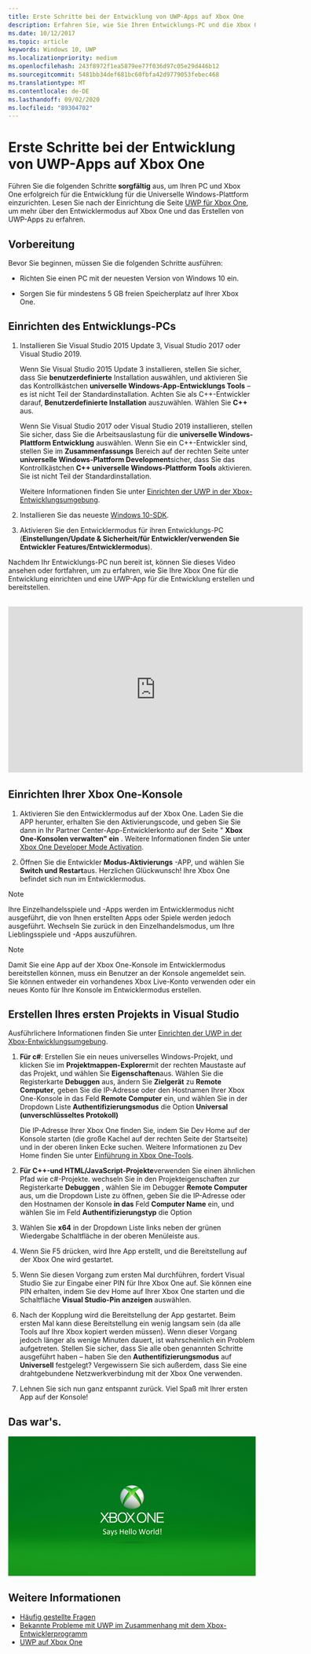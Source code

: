 ```yaml
---
title: Erste Schritte bei der Entwicklung von UWP-Apps auf Xbox One
description: Erfahren Sie, wie Sie Ihren Entwicklungs-PC und die Xbox One-Konsole einrichten, um die ersten Schritte mit der APP-Entwicklung universelle Windows-Plattform (UWP) auf Xbox One zu starten
ms.date: 10/12/2017
ms.topic: article
keywords: Windows 10, UWP
ms.localizationpriority: medium
ms.openlocfilehash: 243f8972f1ea5879ee77f036d97c05e29d446b12
ms.sourcegitcommit: 5481bb34def681bc60fbfa42d9779053febec468
ms.translationtype: MT
ms.contentlocale: de-DE
ms.lasthandoff: 09/02/2020
ms.locfileid: "89304702"
---
```

# <a name="getting-started-with-uwp-app-development-on-xbox-one"></a>Erste Schritte bei der Entwicklung von UWP-Apps auf Xbox One

Führen Sie die folgenden Schritte **sorgfältig** aus, um Ihren PC und Xbox One erfolgreich für die Entwicklung für die Universelle Windows-Plattform einzurichten. Lesen Sie nach der Einrichtung die Seite [UWP für Xbox One](index.md), um mehr über den Entwicklermodus auf Xbox One und das Erstellen von UWP-Apps zu erfahren. 

## <a name="before-you-start"></a>Vorbereitung

Bevor Sie beginnen, müssen Sie die folgenden Schritte ausführen:
-   Richten Sie einen PC mit der neuesten Version von Windows 10 ein.
<!-- -  Install Microsoft Visual Studio 2015 Update 3 or Microsoft Visual Studio 2019.

    > [!NOTE]
    > Visual Studio 2019 is required if you are using the Windows 10, build 15063 SDK. -->

- Sorgen Sie für mindestens 5 GB freien Speicherplatz auf Ihrer Xbox One.

## <a name="setting-up-your-development-pc"></a>Einrichten des Entwicklungs-PCs

1.  Installieren Sie Visual Studio 2015 Update 3, Visual Studio 2017 oder Visual Studio 2019.

    Wenn Sie Visual Studio 2015 Update 3 installieren, stellen Sie sicher, dass Sie **benutzerdefinierte** Installation auswählen, und aktivieren Sie das Kontrollkästchen **universelle Windows-App-Entwicklungs Tools** – es ist nicht Teil der Standardinstallation. Achten Sie als C++-Entwickler darauf, **Benutzerdefinierte Installation** auszuwählen. Wählen Sie **C++** aus.

    Wenn Sie Visual Studio 2017 oder Visual Studio 2019 installieren, stellen Sie sicher, dass Sie die Arbeitsauslastung für die **universelle Windows-Plattform Entwicklung** auswählen. Wenn Sie ein C++-Entwickler sind, stellen Sie im **Zusammenfassungs** Bereich auf der rechten Seite unter **universelle Windows-Plattform Development**sicher, dass Sie das Kontrollkästchen **C++ universelle Windows-Plattform Tools** aktivieren. Sie ist nicht Teil der Standardinstallation.

    Weitere Informationen finden Sie unter [Einrichten der UWP in der Xbox-Entwicklungsumgebung](development-environment-setup.md).

2.  Installieren Sie das neueste [Windows 10-SDK](https://developer.microsoft.com/windows/downloads/windows-10-sdk).

3.  Aktivieren Sie den Entwicklermodus für ihren Entwicklungs-PC (**Einstellungen/Update & Sicherheit/für Entwickler/verwenden Sie Entwickler Features/Entwicklermodus**).

Nachdem Ihr Entwicklungs-PC nun bereit ist, können Sie dieses Video ansehen oder fortfahren, um zu erfahren, wie Sie Ihre Xbox One für die Entwicklung einrichten und eine UWP-App für die Entwicklung erstellen und bereitstellen.
</br>
</br>
<iframe src="https://channel9.msdn.com/Events/Xbox/App-Dev-on-Xbox/Get-started-with-App-Dev-on-Xbox/player#time=51s:paused" width="600" height="338"  allowFullScreen frameBorder="0"></iframe>

## <a name="setting-up-your-xbox-one-console"></a>Einrichten Ihrer Xbox One-Konsole

1.  Aktivieren Sie den Entwicklermodus auf der Xbox One. Laden Sie die APP herunter, erhalten Sie den Aktivierungscode, und geben Sie Sie dann in Ihr Partner Center-App-Entwicklerkonto auf der Seite " **Xbox One-Konsolen verwalten" ein** . Weitere Informationen finden Sie unter [Xbox One Developer Mode Activation](devkit-activation.md). 

2.  Öffnen Sie die Entwickler **Modus-Aktivierungs** -APP, und wählen Sie **Switch und Restart**aus. Herzlichen Glückwunsch! Ihre Xbox One befindet sich nun im Entwicklermodus.
  
  > [!NOTE]
  > Ihre Einzelhandelsspiele und -Apps werden im Entwicklermodus nicht ausgeführt, die von Ihnen erstellten Apps oder Spiele werden jedoch ausgeführt. Wechseln Sie zurück in den Einzelhandelsmodus, um Ihre Lieblingsspiele und -Apps auszuführen.
    
  > [!NOTE]
  > Damit Sie eine App auf der Xbox One-Konsole im Entwicklermodus bereitstellen können, muss ein Benutzer an der Konsole angemeldet sein. Sie können entweder ein vorhandenes Xbox Live-Konto verwenden oder ein neues Konto für Ihre Konsole im Entwicklermodus erstellen. 

## <a name="creating-your-first-project-in-visual-studio"></a>Erstellen Ihres ersten Projekts in Visual Studio

Ausführlichere Informationen finden Sie unter [Einrichten der UWP in der Xbox-Entwicklungsumgebung](development-environment-setup.md).

1.  **Für c#**: Erstellen Sie ein neues universelles Windows-Projekt, und klicken Sie im **Projektmappen-Explorer**mit der rechten Maustaste auf das Projekt, und wählen Sie **Eigenschaften**aus. Wählen Sie die Registerkarte **Debuggen** aus, ändern Sie **Zielgerät** zu **Remote Computer**, geben Sie die IP-Adresse oder den Hostnamen Ihrer Xbox One-Konsole in das Feld **Remote Computer** ein, und wählen Sie in der Dropdown Liste **Authentifizierungsmodus** die Option **Universal (unverschlüsseltes Protokoll)**   

    Die IP-Adresse Ihrer Xbox One finden Sie, indem Sie Dev Home auf der Konsole starten (die große Kachel auf der rechten Seite der Startseite) und in der oberen linken Ecke suchen. Weitere Informationen zu Dev Home finden Sie unter [Einführung in Xbox One-Tools](introduction-to-xbox-tools.md).  

2.  **Für C++-und HTML/JavaScript-Projekte**verwenden Sie einen ähnlichen Pfad wie c#-Projekte. wechseln Sie in den Projekteigenschaften zur Registerkarte **Debuggen** , wählen Sie im Debugger **Remote Computer** aus, um die Dropdown Liste zu öffnen, geben Sie die IP-Adresse oder den Hostnamen der Konsole **in das** Feld **Computer Name** ein, und wählen Sie im Feld **Authentifizierungstyp** die Option

3. Wählen Sie **x64** in der Dropdown Liste links neben der grünen Wiedergabe Schaltfläche in der oberen Menüleiste aus.
   
4.  Wenn Sie F5 drücken, wird Ihre App erstellt, und die Bereitstellung auf der Xbox One wird gestartet.
  
5.  Wenn Sie diesen Vorgang zum ersten Mal durchführen, fordert Visual Studio Sie zur Eingabe einer PIN für Ihre Xbox One auf. Sie können eine PIN erhalten, indem Sie dev Home auf Ihrer Xbox One starten und die Schaltfläche **Visual Studio-Pin anzeigen** auswählen.
  
6.  Nach der Kopplung wird die Bereitstellung der App gestartet. Beim ersten Mal kann diese Bereitstellung ein wenig langsam sein (da alle Tools auf Ihre Xbox kopiert werden müssen). Wenn dieser Vorgang jedoch länger als wenige Minuten dauert, ist wahrscheinlich ein Problem aufgetreten. Stellen Sie sicher, dass Sie alle oben genannten Schritte ausgeführt haben – haben Sie den **Authentifizierungsmodus** auf **Universell** festgelegt? Vergewissern Sie sich außerdem, dass Sie eine drahtgebundene Netzwerkverbindung mit der Xbox One verwenden.  

7. Lehnen Sie sich nun ganz entspannt zurück. Viel Spaß mit Ihrer ersten App auf der Konsole!  

## <a name="thats-it"></a>Das war's.

![Hello World](images/getting-started-hello-world.png)

## <a name="see-also"></a>Weitere Informationen  
- [Häufig gestellte Fragen](frequently-asked-questions.md)  
- [Bekannte Probleme mit UWP im Zusammenhang mit dem Xbox-Entwicklerprogramm](known-issues.md)
- [UWP auf Xbox One](index.md) 
